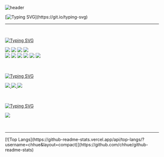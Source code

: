 ![header](https://capsule-render.vercel.app/api?type=cylinder&color=000000&height=100&section=header&text=ANDROID%20DEVELOPER&fontColor=ffffff&fontSize=30&animation=fadeIn&fontAlignY=55)

[![Typing SVG](https://readme-typing-svg.demolab.com?font=Silkscreen&pause=1000&color=000000&center=true&width=870&lines=Welcome+to+Chaehyun's+GitHub!)](https://git.io/typing-svg)


<hr>

<br>

[![Typing SVG](https://readme-typing-svg.demolab.com?font=Silkscreen&duration=1&pause=10000000&color=000000&center=false&width=870&lines=%E2%8C%A8%EF%B8%8F+Tech+Stack+%F0%9F%92%BE)](https://git.io/typing-svg)

<div align=left>
  	<img src="https://img.shields.io/badge/AndroidStudio-3DDC84?style=for-the-badge&logo=AndroidStudio&logoColor=white"/>
	<img src="https://img.shields.io/badge/VisualStudioCode-007ACC?style=for-the-badge&logo=visualstudiocode&logoColor=white"/>
	<img src="https://img.shields.io/badge/ReactNative-777BB4?style=for-the-badge&logo=React&logoColor=white"/>
	<img src="https://img.shields.io/badge/Figma-F24E1E?style=for-the-badge&logo=Figma&logoColor=white"/><br>
	<img src="https://img.shields.io/badge/Kotlin-61DAFB?style=for-the-badge&logo=Kotlin&logoColor=white"/>
	<img src="https://img.shields.io/badge/Html5-E34F26?style=for-the-badge&logo=Html5&logoColor=white"/>
	<img src="https://img.shields.io/badge/Css3-1572B6?style=for-the-badge&logo=Css3&logoColor=white"/>
	<img src="https://img.shields.io/badge/TypeScript-3178C6?style=for-the-badge&logo=TypeScript&logoColor=white"/>
	<img src="https://img.shields.io/badge/Php-777BB4?style=for-the-badge&logo=Php&logoColor=white"/>
	<img src="https://img.shields.io/badge/Mysql-4479A1?style=for-the-badge&logo=Mysql&logoColor=white"/>
	
</div>


<br>
<br>

[![Typing SVG](https://readme-typing-svg.demolab.com?font=Silkscreen&duration=1&pause=10000000&color=000000&center=false&width=870&lines=%F0%9F%93%9A+Social+%26+Portfolio+%F0%9F%8E%A8)](https://git.io/typing-svg)

<div align=left>
	<a href="https://www.instagram.com/de_chhue">
		<img src="https://img.shields.io/badge/Instagram-E4405F?style=for-the-badge&logo=instagram&logoColor=white" />
	</a>
	<a href="https://velog.io/@chhue">
		<img src="https://img.shields.io/badge/Velog-20C997?style=for-the-badge&logo=Velog&logoColor=white" />
	</a>
  	<a href="https://play.google.com/store/apps/developer?id=Hue">
		<img src="https://img.shields.io/badge/GooglePlay-414141?style=for-the-badge&logo=googleplay&logoColor=white" />
	</a> 
</div>

<br>
<br>

[![Typing SVG](https://readme-typing-svg.demolab.com?font=Silkscreen&duration=1&pause=10000000&color=000000&center=false&width=870&lines=%F0%9F%93%9E+Contact+%F0%9F%93%AB)](https://git.io/typing-svg)

<div align=left>
	<a href="mailto:chhue96@gmail.com">
        	<img src="https://img.shields.io/badge/Gmail-EA4335?style=for-the-badge&logo=Gmail&logoColor=white"> 
    	</a>
</div>

<br>
<br>
<hr>

<div align=left>
[![Top Langs](https://github-readme-stats.vercel.app/api/top-langs/?username=chhue&layout=compact)](https://github.com/chhue/github-readme-stats)
	
</div>

